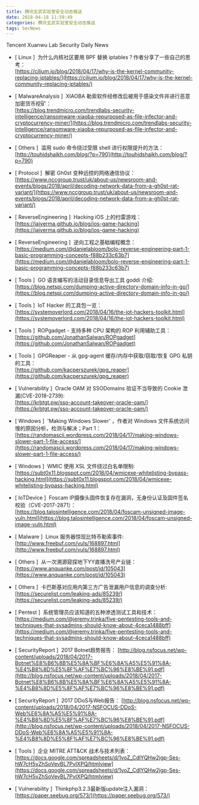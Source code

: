 ```yaml
---
title: 腾讯玄武实验室安全动态推送
date: 2018-04-18 11:59:49
categories: 腾讯玄武实验室安全动态推送
tags: SecNews
---
```


Tencent Xuanwu Lab Security Daily News  
* [ Linux ]  为什么内核社区要用 BPF 替换 iptables？作者分享了一些自己的思考：   
[https://cilium.io/blog/2018/04/17/why-is-the-kernel-community-replacing-iptables/](https://cilium.io/blog/2018/04/17/why-is-the-kernel-community-replacing-iptables/)  

* [ MalwareAnalysis ]  XIAOBA 勒索软件经修改后被用于感染文件并进行恶意加密货币挖矿：   
[https://blog.trendmicro.com/trendlabs-security-intelligence/ransomware-xiaoba-repurposed-as-file-infector-and-cryptocurrency-miner/](https://blog.trendmicro.com/trendlabs-security-intelligence/ransomware-xiaoba-repurposed-as-file-infector-and-cryptocurrency-miner/)  

* [ Others ]  滥用 sudo 命令绕过受限 shell 进行权限提升的方法：   
[http://touhidshaikh.com/blog/?p=790](http://touhidshaikh.com/blog/?p=790)  

* [ Protocol ]  解密 Gh0st 变种远控的网络通信协议：   
[https://www.nccgroup.trust/uk/about-us/newsroom-and-events/blogs/2018/april/decoding-network-data-from-a-gh0st-rat-variant/](https://www.nccgroup.trust/uk/about-us/newsroom-and-events/blogs/2018/april/decoding-network-data-from-a-gh0st-rat-variant/)  

* [ ReverseEngineering ]  Hacking iOS 上的扫雷游戏：   
[https://jaiverma.github.io/blog/ios-game-hacking](https://jaiverma.github.io/blog/ios-game-hacking)  

* [ ReverseEngineering ]  逆向工程之基础编程概念：   
[https://medium.com/@danielabloom/bolo-reverse-engineering-part-1-basic-programming-concepts-f88b233c63b7](https://medium.com/@danielabloom/bolo-reverse-engineering-part-1-basic-programming-concepts-f88b233c63b7)  

* [ Tools ]  GO 语言编写的活动目录信息导出工具 goddi 介绍:   
[https://blog.netspi.com/dumping-active-directory-domain-info-in-go/](https://blog.netspi.com/dumping-active-directory-domain-info-in-go/)  

* [ Tools ]  IoT Hacker 的工具包一览：   
[https://systemoverlord.com/2018/04/16/the-iot-hackers-toolkit.html](https://systemoverlord.com/2018/04/16/the-iot-hackers-toolkit.html)  

* [ Tools ]  ROPgadget - 支持多种 CPU 架构的 ROP 利用辅助工具：   
[https://github.com/JonathanSalwan/ROPgadget](https://github.com/JonathanSalwan/ROPgadget)  

* [ Tools ]  GPGReaper - 从 gpg-agent 缓存/内存中获取/窃取/恢复 GPG 私钥的工具：   
[https://github.com/kacperszurek/gpg_reaper](https://github.com/kacperszurek/gpg_reaper)  

* [ Vulnerability ]  Oracle OAM 对 SSODomains 验证不当导致的 Cookie 泄漏(CVE-2018-2739):   
[https://krbtgt.pw/sso-account-takeover-oracle-oam/](https://krbtgt.pw/sso-account-takeover-oracle-oam/)  

* [ Windows ]  'Making Windows Slower' ，作者对 Windows 文件系统访问慢的原因分析，检测与解决；Part 1：   
[https://randomascii.wordpress.com/2018/04/17/making-windows-slower-part-1-file-access/](https://randomascii.wordpress.com/2018/04/17/making-windows-slower-part-1-file-access/)  

* [ Windows ]  WMIC 使用 XSL 文件绕过白名单限制:   
[https://subt0x11.blogspot.com/2018/04/wmicexe-whitelisting-bypass-hacking.html](https://subt0x11.blogspot.com/2018/04/wmicexe-whitelisting-bypass-hacking.html)  

* [ IoTDevice ]  Foscam IP摄像头固件恢复存在漏洞，无身份认证及固件签名校验（CVE-2017-2871）： 
[https://blog.talosintelligence.com/2018/04/foscam-unsigned-image-vuln.html](https://blog.talosintelligence.com/2018/04/foscam-unsigned-image-vuln.html)  

* [ Malware ]  Linux 服务器惊现比特币勒索事件: 
[http://www.freebuf.com/vuls/168897.html](http://www.freebuf.com/vuls/168897.html)  

* [ Others ]  从一次溯源窥探地下YY直播洗号产业链： 
[https://www.anquanke.com/post/id/105043](https://www.anquanke.com/post/id/105043)  

* [ Others ]  卡巴斯基对应用内第三方广告泄漏用户信息的调查分析: 
[https://securelist.com/leaking-ads/85239/](https://securelist.com/leaking-ads/85239/)  

* [ Pentest ]  系统管理员应该知道的五种渗透测试工具和技术： 
[https://medium.com/@jeremy.trinka/five-pentesting-tools-and-techniques-that-sysadmins-should-know-about-4ceca1488bff](https://medium.com/@jeremy.trinka/five-pentesting-tools-and-techniques-that-sysadmins-should-know-about-4ceca1488bff)  

* [ SecurityReport ]  2017 Botnet趋势报告： 
[http://blog.nsfocus.net/wp-content/uploads/2018/04/2017-Botnet%E8%B6%8B%E5%8A%BF%E6%8A%A5%E5%91%8A-%E4%B8%8D%E5%8F%AF%E7%BC%96%E8%BE%91.pdf](http://blog.nsfocus.net/wp-content/uploads/2018/04/2017-Botnet%E8%B6%8B%E5%8A%BF%E6%8A%A5%E5%91%8A-%E4%B8%8D%E5%8F%AF%E7%BC%96%E8%BE%91.pdf)  

* [ SecurityReport ]  2017 DDoS与Web报告： 
[http://blog.nsfocus.net/wp-content/uploads/2018/04/2017-NSFOCUS-DDoS-Web%E6%8A%A5%E5%91%8A-%E4%B8%8D%E5%8F%AF%E7%BC%96%E8%BE%91.pdf](http://blog.nsfocus.net/wp-content/uploads/2018/04/2017-NSFOCUS-DDoS-Web%E6%8A%A5%E5%91%8A-%E4%B8%8D%E5%8F%AF%E7%BC%96%E8%BE%91.pdf)  

* [ Tools ]  企业 MITRE ATT&amp;CK 战术与技术列表： 
[https://docs.google.com/spreadsheets/d/1voZ_CdlYQHw2jgp-Ses-hW7cH5vZhSoVevBL7PvIXPQ/htmlview](https://docs.google.com/spreadsheets/d/1voZ_CdlYQHw2jgp-Ses-hW7cH5vZhSoVevBL7PvIXPQ/htmlview)  

* [ Vulnerability ]  Thinkphp3.2.3最新版update注入漏洞： 
[https://paper.seebug.org/573/](https://paper.seebug.org/573/)  

